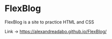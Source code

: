 # FlexBlog
FlexBlog is a site to practice HTML and CSS

Link -> https://alexandreadabo.github.io/FlexBlog/
